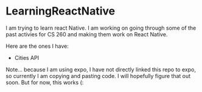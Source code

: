 # LearningReactNative

I am trying to learn react Native. I am working on going through some of the past activies for CS 260 and making them work on React Native. 

Here are the ones I have:
* Cities API



Note... because I am using expo, I have not directly linked this repo to expo, so currently I am copying and pasting code. I will hopefully figure that out soon. But for now, this works (:
